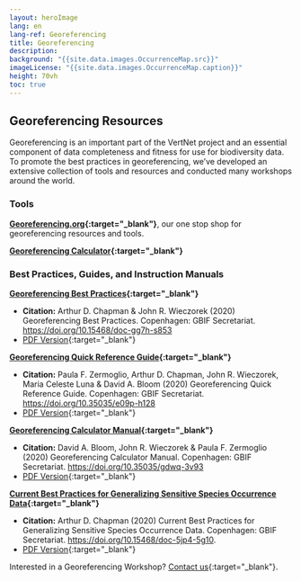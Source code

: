 ```yaml
--- 
layout: heroImage
lang: en
lang-ref: Georeferencing
title: Georeferencing 
description: 
background: "{{site.data.images.OccurrenceMap.src}}"
imageLicense: "{{site.data.images.OccurrenceMap.caption}}"
height: 70vh
toc: true
---
```


## Georeferencing Resources
Georeferencing is an important part of the VertNet project and an essential component of data completeness and fitness for use for biodiversity data. To promote the best practices in georeferencing, we’ve developed an extensive collection of tools and resources and conducted many workshops around the world.

### Tools
**[Georeferencing.org](https://georeferencing.org/){:target="_blank"}**, our one stop shop for georeferencing resources and tools.

**[Georeferencing Calculator](https://georeferencing.org/georefcalculator/gc.html){:target="_blank"}**

### Best Practices, Guides, and Instruction Manuals
**[Georeferencing Best Practices](https://docs.gbif.org/georeferencing-best-practices/1.0/en/){:target="_blank"}**
  - **Citation:** Arthur D. Chapman & John R. Wieczorek (2020) Georeferencing Best Practices. Copenhagen: GBIF Secretariat. https://doi.org/10.15468/doc-gg7h-s853
  - [PDF Version](https://docs.gbif.org/georeferencing-best-practices/1.0/en/georeferencing-best-practices.en.pdf){:target="_blank"}

**[Georeferencing Quick Reference Guide](https://docs.gbif.org/georeferencing-quick-reference-guide/1.0/en/){:target="_blank"}**
  - **Citation:** Paula F. Zermoglio, Arthur D. Chapman, John R. Wieczorek, Maria Celeste Luna & David A. Bloom (2020) Georeferencing Quick Reference Guide. Copenhagen: GBIF Secretariat. https://doi.org/10.35035/e09p-h128
  - [PDF Version](https://docs.gbif.org/georeferencing-quick-reference-guide/1.0/en/georeferencing-quick-reference-guide.en.pdf){:target="_blank"}

**[Georeferencing Calculator Manual](https://docs.gbif.org/georeferencing-calculator-manual/1.0/en/){:target="_blank"}**
  - **Citation:** David A. Bloom, John R. Wieczorek & Paula F. Zermoglio (2020) Georeferencing Calculator Manual. Copenhagen: GBIF Secretariat. https://doi.org/10.35035/gdwq-3v93
  - [PDF Version](https://docs.gbif.org/georeferencing-calculator-manual/1.0/en/georeferencing-calculator-manual.en.pdf){:target="_blank"}

**[Current Best Practices for Generalizing Sensitive Species Occurrence Data](https://docs.gbif.org/sensitive-species-best-practices/master/en/){:target="_blank"}**
  - **Citation:** Arthur D. Chapman (2020) Current Best Practices for Generalizing Sensitive Species Occurrence Data. Copenhagen: GBIF Secretariat. https://doi.org/10.15468/doc-5jp4-5g10.
  - [PDF Version](https://docs.gbif.org/sensitive-species-best-practices/master/en/current-best-practices-for-generalizing-sensitive-species-occurrence-data.en.pdf){:target="_blank"}

Interested in a Georeferencing Workshop? [Contact us](/contact/){:target="_blank"}.
